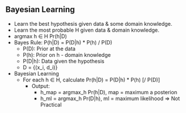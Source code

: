 ## Bayesian Learning
- Learn the best hypothesis given data & some domain knowledge.
- Learn the most probable H given data & domain knowledge.
- argmax h ∈ H Pr(h|D)
- Bayes Rule: P(h|D) = P(D|h) * P(h) / P(D)
  - P(D): Prior at the data
  - P(h): Prior on h - domain knowledge
  - P(D|h): Data given the hypothesis
  - D = {(x_i, d_i)}
- Bayesian Learning
  - For each h ∈ H, calculate Pr(h|D) = P(D|h) * P(h) [/ P(D)]
    - Output: 
      - h_map = argmax_h Pr(h|D), map = maximum a posterion
      - h_ml = argmax_h Pr(D|h), ml = maximum likelihood => Not Practical
